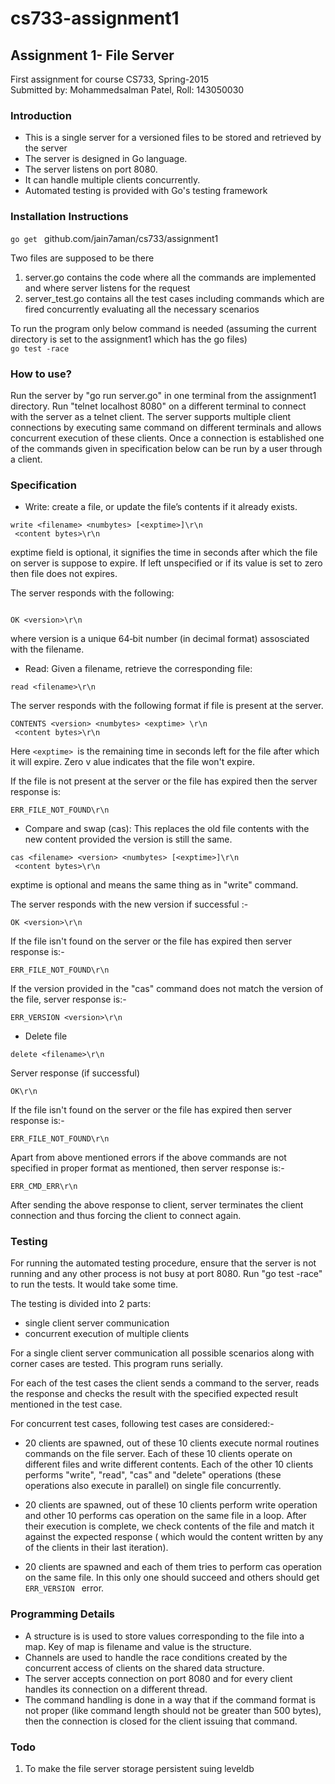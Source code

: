 # cs733-assignment1


## Assignment 1- File Server

First assignment for course CS733, Spring-2015  
Submitted by: Mohammedsalman Patel, Roll: 143050030

### Introduction
* This is a single server for a versioned files to be stored and retrieved by the server 
* The server is designed in Go language.  
* The server listens on port 8080.  
* It can handle multiple clients concurrently.  
* Automated testing is provided with Go's testing framework

### Installation Instructions
<code>go get </code> github.com/jain7aman/cs733/assignment1

Two files are supposed to be there <br/>
1. server.go contains the code where all the commands are implemented and where server listens for the request <br/>
2. server_test.go contains all the test cases including commands which are fired concurrently evaluating all the necessary scenarios

To run the program only below command is needed (assuming the current directory is set to the assignment1 which has the go files)
<br/><code>go test -race</code>


### How to use?
Run the server by "go run server.go" in one terminal from the assignment1 directory.
Run "telnet localhost 8080" on a different terminal to connect with the server as a telnet client.
The server supports multiple client connections by executing same command on different terminals and allows concurrent execution of these clients.
Once a connection is established one of the commands given in specification below can be run by a user through a client.

### Specification
* Write: create a file, or update the file’s contents if it already exists.
```
write <filename> <numbytes> [<exptime>]\r\n
 <content bytes>\r\n
```
exptime field is optional, it signifies the time in seconds after which the file on server 
is suppose to expire. If left unspecified or if its value is set to zero then file does not expires.

The server responds with the following:

```

OK <version>\r\n

``````
where version is a unique 64‐bit number (in decimal format) assosciated with the
filename.

* Read: Given a filename, retrieve the corresponding file:
```
read <filename>\r\n
```
The server responds with the following format if file is present at the server.
```
CONTENTS <version> <numbytes> <exptime> \r\n
 <content bytes>\r\n  
```
Here ```<exptime> ```is the remaining time in seconds left for the file after which it will expire. Zero v alue indicates that the file won't expire.

If the file is not present at the server or the file has expired then the server response is:
```
ERR_FILE_NOT_FOUND\r\n
```

* Compare and swap (cas): This replaces the old file contents with the new content
provided the version is still the same.
```
cas <filename> <version> <numbytes> [<exptime>]\r\n
 <content bytes>\r\n
```
exptime is optional and means the same thing as in "write" command.

The server responds with the new version if successful :-
```
OK <version>\r\n
```
If the file isn't found on the server or the file has expired then server response is:-
```
ERR_FILE_NOT_FOUND\r\n
```
If the version provided in the "cas" command does not match the version of the file, server
response is:-
```
ERR_VERSION <version>\r\n
```

* Delete file
```
delete <filename>\r\n
```
Server response (if successful)
```
OK\r\n
```

If the file isn't found on the server or the file has expired then server response is:-
```
ERR_FILE_NOT_FOUND\r\n
```

Apart from above mentioned errors if the above commands are not specified in proper format as mentioned, then server response is:-
```
ERR_CMD_ERR\r\n
```
After sending the above response to client, server terminates the client connection and thus forcing the client to connect again.



### Testing

For running the automated testing procedure, ensure that the server is not running and any other process is not busy at port 8080.
Run "go test -race" to run the tests. It would take some time.

The testing is divided into 2 parts:
* single client server communication
* concurrent execution of multiple clients

For a single client server communication all possible scenarios along with corner cases are tested. This program runs serially.

For each of the test cases the client sends a command to the server, reads the response and checks the result with the specified expected result mentioned in the test case.

For concurrent test cases, following test cases are considered:-
* 20 clients are spawned, out of these 10 clients execute normal routines commands on the file server. Each of these 10 clients operate on different files and write different contents. 
Each of the other 10 clients performs "write", "read", "cas" and "delete" operations (these operations also execute in parallel) on single file concurrently.

* 20 clients are spawned, out of these 10 clients perform write operation and other 10 performs cas operation on the same file in a loop. After their execution is complete, we check contents of the file and match it against the expected response ( which would the content written by any of the clients in their last iteration).

* 20 clients are spawned and each of them tries to perform cas operation on the same file. In this only one should succeed and others should get ```ERR_VERSION ``` error.


### Programming Details

* A structure is is used to store values corresponding to the file into a map. Key of map is filename and value is the structure.
* Channels are used to handle the race conditions created by the concurrent access of clients on the shared data structure.
* The server accepts connection on port 8080 and for every client handles its connection on a different thread.
* The command handling is done in a way that if the command format is not proper (like command length should not be greater than 500 bytes), then the connection is closed for the client issuing that command.

### Todo
1. To make the file server storage persistent suing leveldb
